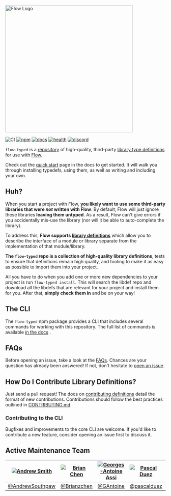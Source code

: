 <img
  alt="Flow Logo"
  src="https://raw.githubusercontent.com/flow-typed/flow-typed/master/flow-typed-logo.png"
  width="400"
/>

![CI](https://github.com/flow-typed/flow-typed/workflows/CI/badge.svg)
[![npm](https://img.shields.io/npm/v/flow-typed.svg)](https://www.npmjs.com/package/flow-typed)
[![docs](https://img.shields.io/badge/docs-pages-blueviolet)](https://flow-typed.github.io/flow-typed/)
[![health](https://snyk.io/advisor/npm-package/flow-typed/badge.svg?label=health)](https://snyk.io/advisor/npm-package/flow-typed)
[![discord](https://img.shields.io/discord/539606376339734558.svg?label=chat&logo=discord&logoColor=white)](https://discordapp.com/invite/8ezwRUK)

`flow-typed` is a [repository](https://github.com/flow-typed/flow-typed/tree/master/definitions) of
high-quality, third-party [library type definitions](https://flow.org/en/docs/libdefs)
for use with [Flow](http://flow.org).

Check out the [quick start](https://flow-typed.github.io/flow-typed/#/quickstart) page
in the docs to get started. It will walk you through installing typedefs, using them,
as well as writing and including your own.

## Huh?

When you start a project with Flow, **you likely want to use some third-party
libraries that were *not* written with Flow**. By default, Flow will just ignore
these libraries **leaving them untyped**. As a result, Flow can't give errors if
you accidentally mis-use the library (nor will it be able to auto-complete the
library).

To address this, **Flow supports
[library definitions](https://flow.org/en/docs/libdefs)** which allow
you to describe the interface of a module or library separate from the
implementation of that module/library.

**The `flow-typed` repo is a collection of high-quality library definitions**,
tests to ensure that definitions remain high quality, and tooling to make it
as easy as possible to import them into your project.

All you have to do when you add one or more new dependencies to your project
is run `flow-typed install`. This will search the libdef repo and download all
the libdefs that are relevant for your project and install them for you. After
that, **simply check them in** and be on your way!

## The CLI

The `flow-typed` npm package provides a CLI that includes several commands for
working with this repository. The full list of commands is available
[in the docs](https://flow-typed.github.io/flow-typed/#/install) .

## FAQs

Before opening an issue, take a look at the [FAQs](https://flow-typed.github.io/flow-typed/#/faq).
Chances are your question has already been answered! If not, don't hesitate to
[open an issue](https://github.com/flow-typed/flow-typed/issues/new).

## How Do I Contribute Library Definitions?

Just send a pull request! The docs on
[contributing definitions](https://flow-typed.github.io/flow-typed/#/contributing)
detail the format of new contributions. Contributions should follow the best practices outlined in
[CONTRIBUTING.md](https://github.com/flow-typed/flow-typed/blob/master/CONTRIBUTING.md).

### Contributing to the CLI

Bugfixes and improvements to the core CLI are welcome. If you'd like to contribute
a new feature, consider opening an issue first to discuss it.

## Active Maintenance Team

[![Andrew Smith](https://github.com/andrewsouthpaw.png?size=100)](https://github.com/andrewsouthpaw) | [![Brian Chen](https://github.com/Brianzchen.png?size=100)](https://github.com/Brianzchen)  | [![Georges-Antoine Assi](https://github.com/gantoine.png?size=100)](https://github.com/gantoine) | [![Pascal Duez](https://github.com/pascalduez.png?size=100)](https://github.com/pascalduez) | [![Ville Saukkonen](https://github.com/villesau.png?size=100)](https://github.com/villesau)
:---:|:---:|:---:|:---:|:---:
[@AndrewSouthpaw](https://github.com/andrewsouthpaw) | [@Brianzchen](https://github.com/Brianzchen) | [@GAntoine](https://github.com/gantoine) | [@pascalduez](https://github.com/pascalduez) | [@villesau](https://github.com/villesau)
